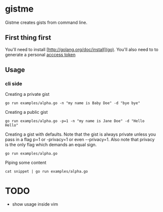 # gistme

Gistme creates gists from command line.

## First thing first

You'll need to install [http://golang.org/doc/install](go). You'll also 
need to to generate a personal [acccess token](https://github.com/settings/applications)

## Usage

### cli side

Creating a private gist

    go run examples/alpha.go -n "my name is Baby Doe" -d "bye bye"

Creating a public gist

    go run examples/alpha.go -p=1 -n "my name is Jane Doe" -d "Hello Hello"

Creating a gist with defaults. Note that the gist is always private unless
you pass in a flag p=1 or -privacy=1 or even --privacy=1. Also note that 
privacy is the only flag which demands an equal sign.

    go run examples/alpha.go

Piping some content

    cat snippet | go run examples/alpha.go

# TODO 

- show usage inside vim 
